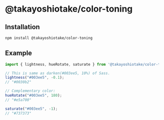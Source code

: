 # @takayoshiotake/color-toning

## Installation

```sh
npm install @takayoshiotake/color-toning
```

## Example

```js
import { lightness, hueRotate, saturate } from '@takayoshiotake/color-toning';

// This is same as darken(#003ee5, 10%) of Sass.
lightness("#003ee5", -0.1);
// "#0030b2"

// Complementary color:
hueRotate("#003ee5", 180);
// "#e5a700"

saturate("#003ee5", -1);
// "#737373"
```

